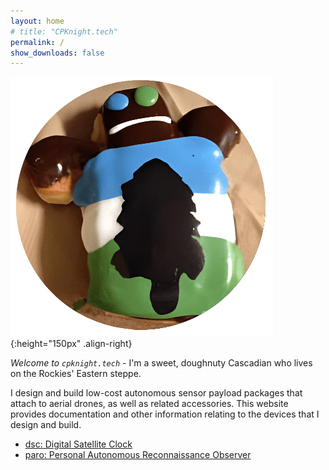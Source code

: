 ```yaml
---
layout: home
# title: "CPKnight.tech"
permalink: /
show_downloads: false
---
```


![cpknight.tech logo](/logo-cpknight-website.png){:height="150px" .align-right}

*Welcome to `cpknight.tech`* - I'm a sweet, doughnuty Cascadian who lives on the Rockies' Eastern steppe. 

I design and build low-cost autonomous sensor payload packages that attach to aerial drones, as well as related accessories. This website provides documentation and other information relating to the devices that I design and build.

- [dsc: Digital Satellite Clock](digital-satellite-clock/)
- [paro: Personal Autonomous Reconnaissance Observer](https://github.com/cpknight/Paro)

